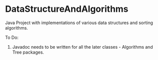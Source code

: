 # DataStructureAndAlgorithms
Java Project with implementations of various data structures and sorting algorithms.

To Do:
1. Javadoc needs to be written for all the later classes - Algorithms and Tree packages.
